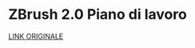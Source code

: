 # ZBrush 2.0 Piano di lavoro

[LINK ORIGINALE](https://chatgpt.com/c/6806aaf9-2060-800d-bbe2-5d4503e40978)
